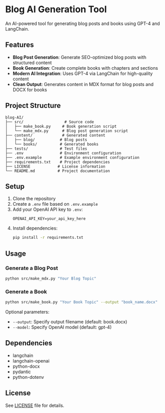 # Blog AI Generation Tool

An AI-powered tool for generating blog posts and books using GPT-4 and LangChain.

## Features

- **Blog Post Generation**: Generate SEO-optimized blog posts with structured content
- **Book Generation**: Create complete books with chapters and sections
- **Modern AI Integration**: Uses GPT-4 via LangChain for high-quality content
- **Clean Output**: Generates content in MDX format for blog posts and DOCX for books

## Project Structure

```
blog-AI/
├── src/                  # Source code
│   ├── make_book.py     # Book generation script
│   └── make_mdx.py      # Blog post generation script
├── content/             # Generated content
│   ├── blog/           # Blog posts
│   └── books/          # Generated books
├── tests/              # Test files
├── .env                # Environment configuration
├── .env.example        # Example environment configuration
├── requirements.txt    # Project dependencies
├── LICENSE            # License information
└── README.md          # Project documentation
```

## Setup

1. Clone the repository
2. Create a `.env` file based on `.env.example`
3. Add your OpenAI API key to `.env`:
   ```
   OPENAI_API_KEY=your_api_key_here
   ```
4. Install dependencies:
   ```bash
   pip install -r requirements.txt
   ```

## Usage

### Generate a Blog Post

```bash
python src/make_mdx.py "Your Blog Topic"
```

### Generate a Book

```bash
python src/make_book.py "Your Book Topic" --output "book_name.docx"
```

Optional parameters:
- `--output`: Specify output filename (default: book.docx)
- `--model`: Specify OpenAI model (default: gpt-4)

## Dependencies

- langchain
- langchain-openai
- python-docx
- pydantic
- python-dotenv

## License

See [LICENSE](LICENSE) file for details.
